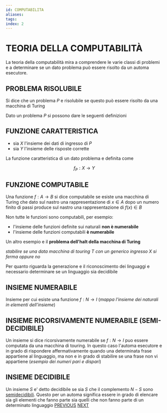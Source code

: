 ```yaml
---
id: COMPUTABILITA
aliases: 
tags:
index: 2
---
```

# TEORIA DELLA COMPUTABILITÀ

La teoria della computabilità mira a comprendere le varie classi di problemi e a determinare se un dato problema può essere risolto da un automa esecutore.

## PROBLEMA RISOLUBILE 

Si dice che un problema $P$ e risolubile se questo può essere risolto da una macchina di Turing

Dato un problema $P$ si possono dare le seguenti definizioni

## FUNZIONE CARATTERISTICA

- sia $X$ l'insieme dei dati di ingresso di $P$
- sia $Y$ l'insieme delle risposte corrette

La funzione caratteristica di un dato problema e definita come

$$
f_P:X \rightarrow Y
$$

## FUNZIONE COMPUTABILE

Una funzione $f:A\rightarrow B$ si dice computabile se esiste una macchina di Turing che dato sul nastro una rappresentazione di $x\in A$ dopo un numero finito di passi produce sul nastro una rappresentazione di $f(x)\in B$

Non tutte le funzioni sono computabili, per esempio:

- l'insieme delle funzioni definite sui naturali **non è numerabile**
- l'insieme delle funzioni computabili **è numerabile**

Un altro esempio e il **problema dell'halt della macchina di Turing**

*stabilire se una data macchina di touring T con un generico ingresso X si ferma oppure no*

Per quanto riguarda la generazione e il riconoscimento dei linguaggi e necessario determinare se un linguaggio sia decidibile

## INSIEME NUMERABILE

Insieme per cui esiste una funzione $f:N\rightarrow I$ (*mappa l'insieme dei naturali in elementi dell'insieme*)

## INSIEME RICORSIVAMENTE NUMERABILE (SEMI-DECIDIBILE)

Un insieme si dice ricorsivamente numerabile se $f: N\rightarrow I$ puo essere computata da una macchina di touring.
In questo caso l'automa esecutore e in grado di rispondere affermativamente quando una determinata frase appartiene al linguaggio, ma non e in grado di stabilire se una frase non vi appartiene (*esempio dei numeri pari e dispari*)
## INSIEME DECIDIBILE

Un insieme $S$ e' detto decidibile se sia $S$ che il complemento $N-S$ sono [semidecidibili](#INSIEME%20RICORSIVAMENTE%20NUMERABILE%20(SEMI-DECIDIBILE)).
Questo per un automa significa essere in grado di elencare sia gli elementi che fanno parte sia quelli che non fanno parte di un determinato linguaggio
[PREVIOUS](LINGUAGGI_E_GRAMMATICHE.md) [NEXT](GRAMMATICA_FORMALE.md)
